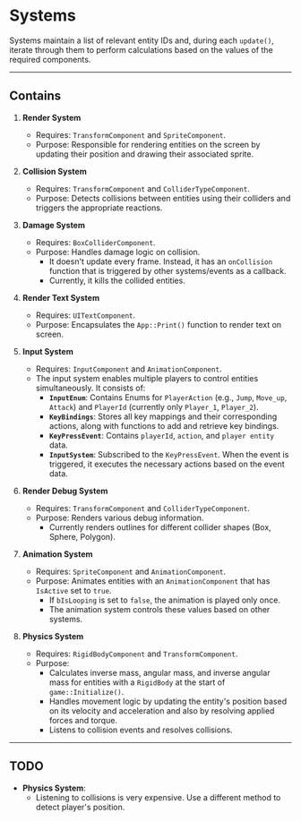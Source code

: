 # Systems

Systems maintain a list of relevant entity IDs and, during each `update()`, iterate through them to perform calculations based on the values of the required components.

---

## Contains

1. **Render System**
   - Requires: `TransformComponent` and `SpriteComponent`.
   - Purpose: Responsible for rendering entities on the screen by updating their position and drawing their associated sprite.

2. **Collision System**
   - Requires: `TransformComponent` and `ColliderTypeComponent`.
   - Purpose: Detects collisions between entities using their colliders and triggers the appropriate reactions.

3. **Damage System**
   - Requires: `BoxColliderComponent`.
   - Purpose: Handles damage logic on collision.
     - It doesn't update every frame. Instead, it has an `onCollision` function that is triggered by other systems/events as a callback.
     - Currently, it kills the collided entities.

4. **Render Text System**
   - Requires: `UITextComponent`.
   - Purpose: Encapsulates the `App::Print()` function to render text on screen.

5. **Input System**
   - Requires: `InputComponent` and `AnimationComponent`.
   - The input system enables multiple players to control entities simultaneously. It consists of:
     - **`InputEnum`**: Contains Enums for `PlayerAction` (e.g., `Jump`, `Move_up`, `Attack`) and `PlayerId` (currently only `Player_1`, `Player_2`).
     - **`KeyBindings`**: Stores all key mappings and their corresponding actions, along with functions to add and retrieve key bindings.
     - **`KeyPressEvent`**: Contains `playerId`, `action`, and `player entity` data.
     - **`InputSystem`**: Subscribed to the `KeyPressEvent`. When the event is triggered, it executes the necessary actions based on the event data.

6. **Render Debug System**
   - Requires: `TransformComponent` and `ColliderTypeComponent`.
   - Purpose: Renders various debug information.
     - Currently renders outlines for different collider shapes (Box, Sphere, Polygon).

7. **Animation System**
   - Requires: `SpriteComponent` and `AnimationComponent`.
   - Purpose: Animates entities with an `AnimationComponent` that has `IsActive` set to `true`.
     - If `bIsLooping` is set to `false`, the animation is played only once.
     - The animation system controls these values based on other systems.

8. **Physics System**
   - Requires: `RigidBodyComponent` and `TransformComponent`.
   - Purpose:
     - Calculates inverse mass, angular mass, and inverse angular mass for entities with a `RigidBody` at the start of `game::Initialize()`.  
     - Handles movement logic by updating the entity's position based on its velocity and acceleration and also by resolving applied forces and torque.  
     - Listens to collision events and resolves collisions. 

---

## TODO

- **Physics System**:
  - Listening to collisions is very expensive. Use a different method to detect player's position.
